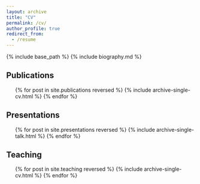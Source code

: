 ```yaml
---
layout: archive
title: "CV"
permalink: /cv/
author_profile: true
redirect_from:
  - /resume
---
```


{% include base_path %}
{% include biography.md %}

## Publications
  <ul>{% for post in site.publications reversed %}
    {% include archive-single-cv.html %}
  {% endfor %}</ul>
  
## Presentations
  <ul>{% for post in site.presentations reversed %}
    {% include archive-single-talk.html %}
  {% endfor %}</ul>
  
## Teaching
  <ul>{% for post in site.teaching reversed %}
    {% include archive-single-cv.html %}
  {% endfor %}</ul>

  
